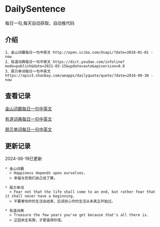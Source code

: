 # DailySentence

每日一句,每天自动获取，自动推代码

## 介绍

```
1、金山词霸每日一句中英文 http://open.iciba.com/dsapi/?date=2018-01-01 - now
2、有道词典每日一句中英文 https://dict.youdao.com/infoline?mode=publish&date=2021-03-15&update=auto&apiversion=6.0
3、扇贝单词每日一句中英文 https://apiv3.shanbay.com/weapps/dailyquote/quote/?date=2016-09-30 - now
```

## 查看记录

[金山词霸每日一句中英文](./data/iciba/)

[有道词典每日一句中英文](./data/youdao/)

[扇贝单词每日一句中英文](./data/shanbay/)

## 更新记录
2024-06-19已更新 
```
* 金山词霸
  > Happiness depends upon ourselves.
  > 幸福与否我们自己说了算。

* 扇贝单词
  > Fear not that the life shall come to an end, but rather fear that it shall never have a beginning.
  > 不要害怕你的生活会结束，应该担心你的生活从未真正开始过。

* 有道词典
  > Treasure the few years you've got because that's all there is.
  > 正因余生有限，才更值得珍惜。

```
